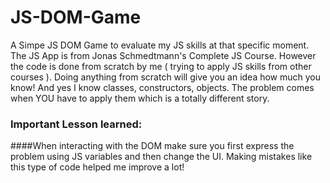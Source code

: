 # JS-DOM-Game
A Simpe JS DOM Game to evaluate my JS skills at that specific moment. The JS App is from Jonas Schmedtmann's Complete JS Course. 
However the code is done from scratch by me ( trying to apply JS skills from other courses ). Doing anything from scratch will 
give you an idea how much you know! And yes I know classes, constructors, objects. The problem comes when YOU have to apply them
which is a totally different story.

### Important Lesson learned: 
####When interacting with the DOM make sure you first express the problem using JS variables and then change the UI. Making mistakes like this type of code helped me improve a lot!
